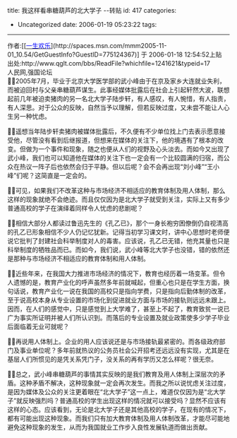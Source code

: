 title: 我这样看串糖葫芦的北大学子 --转贴
id: 417
categories:
  - Uncategorized
date: 2006-01-19 05:23:22
tags:
---

<div id="msgcns!9697D6160EFEBC17!550" class="bvMsg"><div>作者:[[<u><font color="#0000ff">一生欢乐</font></u>](http://spaces.msn.com/mmm2005-11-01_10.54/GetGuestInfo?GuestID=775124367)] 于 2006-01-18 12:54:52上贴</div>
<div>出处:http://www.qglt.com/bbs/ReadFile?whichfile=1241621&amp;typeid=17</div>
<div>人民网,强国论坛</div>
<div>
2005年7月，毕业于北京大学医学部的武小峰由于在京及家乡大连就业失利，而被迫回村与父亲串糖葫芦谋生。此事经媒体批露后在社会上引起轩然大波，联想起前几年被迫卖猪肉的另一名北大学子陆步轩，有人感叹，有人惋惜，有人指责，有人深思。对于公众的反映，自然当予以理解，但若反映过度，又未尝不能让人心生另一种忧虑。 

遥想当年陆步轩卖猪肉被媒体批露后，不久便有不少单位找上门去表示愿意接受他，尽管没有看到后继报道，但想来在媒体的关注下，他的境遇有了根本的改变。但做为一个事件和现象，随之也便从人们的视野及心头淡去。而如今又出现了武小峰，我们也可以知道他在媒体的关注下也一定会有一个比较圆满的归宿，而公众在热议一阵子后也依然会归于平静。但以后呢？会不会再出现“刘小峰”“王小峰”们呢？这简直是一定会的。 

可见，如果我们不改革这种与市场经济不相适应的教育体制及用人体制，那么这样的现象就绝不会绝迹。而且仅仅因为是北大学子就受到关注，实际上又有多少普通高校的学子在演绎着同样令人忧虑的悲剧呢？ 

相信大部分人都读过鲁迅先生的《孔乙已》，那个一身长袍穷困僚倒仍自视清高的孔乙已形象相信不少人仍记忆犹新。记得当初学习课文时，讲中心思想时老师便说它批判了封建社会科举制度对人的毒害。应该说，孔乙已无错，他充其量也只是科举制度的牺牲品而已。而如今，我们说，武小峰等北大学子也没错，错的依然还是那种与市场经济不相适应的教育体制和用人体制。 

近些年来，在我国大力推进市场经济的情况下，教育也经历着一场变革。但令人遗憾的是，教育产业化的呼声虽然多年前就喊起，但重心也只是在学生方面，换句话说，教育产业化一说在我国的高校只是指向学费，只是指向后勤体制的改革，至于说高校本身从专业设置的市场化到促进就业方面与市场的接轨则远远未跟上。因而，在人们的感觉中，只是感觉到上大学难了，甚至上不起了，教育致贫一说已广为事实所证明并被人们所认识到。而落后的专业设置及就业政策使多少学子毕业后面临着无业可就呢？ 

再说用人体制上。企业的用人应该说还是与市场接轨最紧密的。而各级政府部门及事业单位呢？多年前就热议的公务员社会公开招考还远远没有实现，尤其是在基层人们所惯见的是凭关系凭门子，没关系的再有学历又怎么样呢？很无奈。 

总之，武小峰串糖葫芦的事情其实反映的是我们教育及用人体制上深层次的矛盾。这种矛盾不解决，这种现象就一定会再次发生。而我之所以说忧虑关注过度，是因为媒体及公众的关注更着眼在“北大学子”这一点上，难道仅仅因为是“北大学子”就反映强烈吗？普通高校的学生出现这样的情况就可以接受吗？显然不应该有这样的心态。应该看到，无论是北大学子还是其他高校的学子，在现有的情况下，都有可能出现这种现象。而我们只有加大教育体制及用人体制改革，才能尽可能地避免这种现象的发生，从而为我国就业工作步入良性发展轨道而做出贡献。 </div></div>